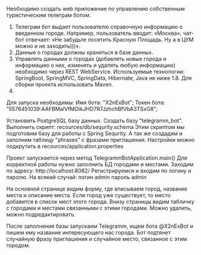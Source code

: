 Необходимо создать web приложение по управлению собственным туристическим
телеграм ботом.
1) Телеграм бот выдает пользователю справочную информацию о введенном городе.
   Например, пользователь вводит: «Москва», чат-бот отвечает: «Не забудьте посетить
   Красную Площадь. Ну а в ЦУМ можно и не заходить)))».
2) Данные о городах должны храниться в базе данных.
3) Управлять данными о городах (добавлять новые города и информацию о них, изменять
   и удалять любую информацию) необходимо через REST WebService.
   Используемые технологии: SpringBoot, SpringMVC, SpringData, Hibernate, Java не ниже 1.8.
   Для сборки проекта использовать Maven.
4) 

Для запуска необходимы:
 Имя бота: "X2nExBot";
 Токен бота: "5576451039:AAFBMalVfMOikJHD7R7JzhchBfVbA3TSxG8";

Установить PostgreSQL базу данных. Создать базу "telegramm_bot". 
Выполнить скрипт: recources/db/sequrity.schema
Этим скриптом мы подготовим базу для работы с Spring Sequrity. 
А так же создадим и заполним таблицу "phrases" с фразами приглашения.
Настройки можно подкрутить в recources/application.properties

Проект запускается через метод TelegrammBotApplication.main()
Для корректной работы нужно заполнить БД городами и местами.
Заходим по адресу: http://localhost:8082/
Регистрируемся и входим по логину и паролю. 
На всякий случай: 
логин admin
пароль admin

На основной странице видим форму, где вписываем город, название места и описание места.
Если город уже существует, то место добавится в список мест этого города.
Внизу страницы видим табличку с городами и местами связанными с этими городами. Можно удалить, можно подредактировать.

После заполнения базы запускаем Telegramm, ищем бота @X2nExBot и пишем ему название интересующего нас города.
Бот подтянет случайную фразу приглашения и случайное место, связанное с этим городом.
